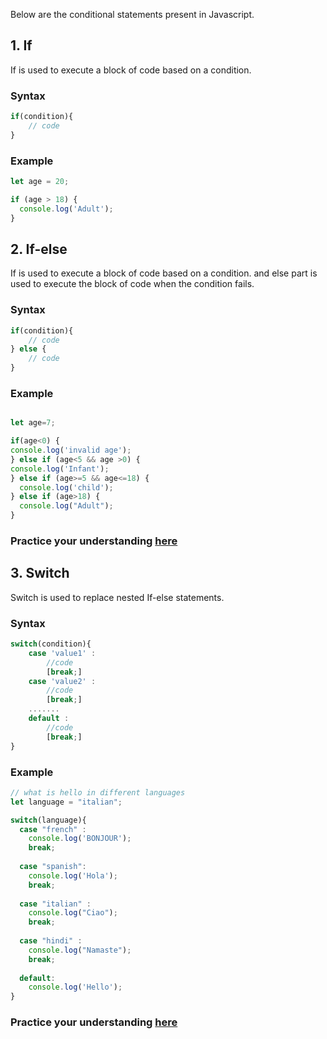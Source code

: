 Below are the conditional statements present in Javascript.

## 1. If

If is used to execute a block of code based on a condition. 

### Syntax

```javascript
if(condition){
    // code
}
```
### Example

```javascript
let age = 20; 

if (age > 18) {
  console.log('Adult');
}
```
## 2. If-else

If is used to execute a block of code based on a condition. and else part is used to execute the block of code when the condition fails.

### Syntax
```javascript
if(condition){
    // code
} else {
    // code
}
```
### Example

```javascript

let age=7;

if(age<0) {
console.log('invalid age');
} else if (age<5 && age >0) {
console.log('Infant');
} else if (age>=5 && age<=18) {
  console.log('child');
} else if (age>18) {
  console.log("Adult");
}
```

### Practice your understanding [here](https://onecompiler.com/javascript) 

## 3. Switch

Switch is used to replace nested If-else statements.

### Syntax
```javascript
switch(condition){
    case 'value1' :
        //code
        [break;]
    case 'value2' :
        //code
        [break;]
    .......
    default :
        //code
        [break;]
}
```

### Example

```javascript
// what is hello in different languages
let language = "italian";

switch(language){
  case "french" :
    console.log('BONJOUR');
    break;
  
  case "spanish":
    console.log('Hola');
    break;
  
  case "italian" :
    console.log("Ciao");
    break;
  
  case "hindi" :
    console.log("Namaste");
    break;
  
  default:
    console.log('Hello');
}
```
### Practice your understanding [here](https://onecompiler.com/javascript) 
